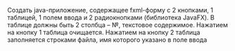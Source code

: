 Создать java-приложение, содержащее fxml-форму c 2 кнопками, 1 таблицей, 1 полем ввода и 2 радиокнопками (библиотека JavaFX).
В таблице должны быть 2 столбца – №, текстовое содержимое.
Нажатием
на кнопку 1 таблица очищается. Нажатием на кнопку 2 таблица заполняется
строками файла, имя которого указано в поле ввода
